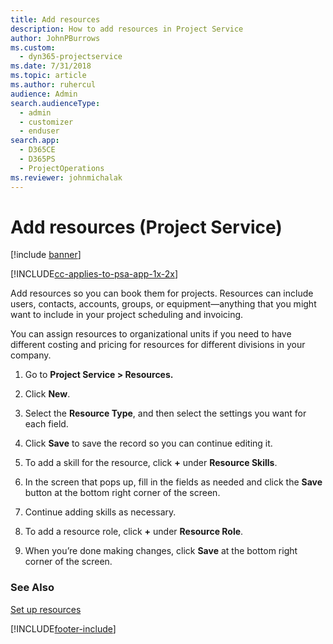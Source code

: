 ```yaml
---
title: Add resources
description: How to add resources in Project Service
author: JohnPBurrows
ms.custom: 
  - dyn365-projectservice
ms.date: 7/31/2018
ms.topic: article
ms.author: ruhercul
audience: Admin
search.audienceType: 
  - admin
  - customizer
  - enduser
search.app: 
  - D365CE
  - D365PS
  - ProjectOperations
ms.reviewer: johnmichalak
---
```

# Add resources (Project Service)

[!include [banner](../includes/psa-now-project-operations.md)]

[!INCLUDE[cc-applies-to-psa-app-1x-2x](../includes/cc-applies-to-psa-app-1x-2x.md)]

Add resources so you can book them for projects. Resources can include users, contacts, accounts, groups, or equipment—anything that you might want to include in your project scheduling and invoicing.  
  
You can assign resources to organizational units if you need to have different costing and pricing for resources for different divisions in your company.  
  
1.  Go to **Project Service > Resources.**  
  
2.  Click **New**.  
  
3.  Select the **Resource Type**, and then select the settings you want for each field.  
  
4.  Click **Save** to save the record so you can continue editing it.  
  
5.  To add a skill for the resource, click **+** under **Resource Skills**.  
  
6.  In the screen that pops up, fill in the fields as needed and click the **Save** button at the bottom right corner of the screen.  
  
7.  Continue adding skills as necessary.  
  
8.  To add a resource role, click **+** under **Resource Role**.  
  
9. When you’re done making changes, click **Save** at the bottom right corner of the screen.  
  
### See Also  
 [Set up resources](../psa/set-up-resources.md)


[!INCLUDE[footer-include](../includes/footer-banner.md)]
